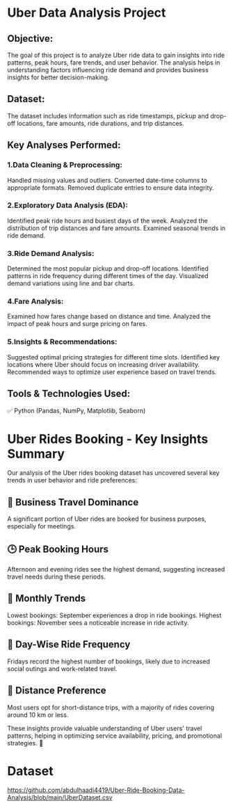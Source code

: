# Uber Data Analysis Project
## Objective:
The goal of this project is to analyze Uber ride data to gain insights into ride patterns, peak hours, fare trends, and user behavior. The analysis helps in understanding factors influencing ride demand and provides business insights for better decision-making.

## Dataset:
The dataset includes information such as ride timestamps, pickup and drop-off locations, fare amounts, ride durations, and trip distances.

## Key Analyses Performed:

### 1.Data Cleaning & Preprocessing:
Handled missing values and outliers.
Converted date-time columns to appropriate formats.
Removed duplicate entries to ensure data integrity.

### 2.Exploratory Data Analysis (EDA):
Identified peak ride hours and busiest days of the week.
Analyzed the distribution of trip distances and fare amounts.
Examined seasonal trends in ride demand.

### 3.Ride Demand Analysis:
Determined the most popular pickup and drop-off locations.
Identified patterns in ride frequency during different times of the day.
Visualized demand variations using line and bar charts.

### 4.Fare Analysis:
Examined how fares change based on distance and time.
Analyzed the impact of peak hours and surge pricing on fares.

### 5.Insights & Recommendations:
Suggested optimal pricing strategies for different time slots.
Identified key locations where Uber should focus on increasing driver availability.
Recommended ways to optimize user experience based on travel trends.

## Tools & Technologies Used:
✅ Python (Pandas, NumPy, Matplotlib, Seaborn)

# Uber Rides Booking - Key Insights Summary
Our analysis of the Uber rides booking dataset has uncovered several key trends in user behavior and ride preferences:

## 🚗 Business Travel Dominance 
A significant portion of Uber rides are booked for business purposes, especially for meetings.

## 🕒 Peak Booking Hours 
Afternoon and evening rides see the highest demand, suggesting increased travel needs during these periods.

## 📅 Monthly Trends 
Lowest bookings: September experiences a drop in ride bookings.
Highest bookings: November sees a noticeable increase in ride activity.

## 📆 Day-Wise Ride Frequency 
Fridays record the highest number of bookings, likely due to increased social outings and work-related travel.

## 📍 Distance Preference 
Most users opt for short-distance trips, with a majority of rides covering around 10 km or less.

These insights provide valuable understanding of Uber users' travel patterns, helping in optimizing service availability, pricing, and promotional strategies. 🚀
 # Dataset 
 https://github.com/abdulhaadi4419/Uber-Ride-Booking-Data-Analysis/blob/main/UberDataset.csv
